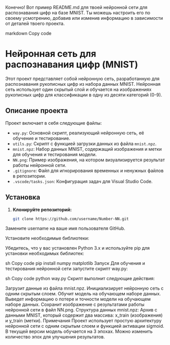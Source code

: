 
Конечно! Вот пример README.md для твоей нейронной сети для распознавания цифр на базе MNIST. Ты можешь настроить его по своему усмотрению, добавив или изменив информацию в зависимости от деталей твоего проекта.

markdown
Copy code
# Нейронная сеть для распознавания цифр (MNIST)

Этот проект представляет собой нейронную сеть, разработанную для распознавания рукописных цифр из набора данных MNIST. Нейронная сеть использует один скрытый слой и обучается на изображениях рукописных цифр для классификации в одну из десяти категорий (0-9).

## Описание проекта

Проект включает в себя следующие файлы:
- `way.py`: Основной скрипт, реализующий нейронную сеть, её обучение и тестирование.
- `utils.py`: Скрипт с функцией загрузки данных из файла `mnist.npz`.
- `mnist.npz`: Набор данных MNIST, содержащий изображения и метки для обучения и тестирования модели.
- `NN.png`: Пример изображения, на котором визуализируется результат работы нейронной сети.
- `.gitignore`: Файл для игнорирования временных и ненужных файлов в репозитории.
- `.vscode/tasks.json`: Конфигурация задач для Visual Studio Code.

## Установка

1. **Клонируйте репозиторий:**

   ```sh
   git clone https://github.com/username/Number-NN.git
Замените username на ваше имя пользователя GitHub.

Установите необходимые библиотеки:

Убедитесь, что у вас установлен Python 3.x и используйте pip для установки необходимых библиотек:

sh
Copy code
pip install numpy matplotlib
Запуск
Для обучения и тестирования нейронной сети запустите скрипт way.py:

sh
Copy code
python way.py
Скрипт выполнит следующие действия:

Загрузит данные из файла mnist.npz.
Инициализирует нейронную сеть с одним скрытым слоем.
Обучит модель на обучающем наборе данных.
Выведет информацию о потере и точности модели на обучающем наборе данных.
Сохранит изображение с результатами работы нейронной сети в файл NN.png.
Структура данных
mnist.npz: Архив с данными MNIST, который содержит два массива: x_train (изображения) и y_train (метки).
Примечания
Проект использует простую архитектуру нейронной сети с одним скрытым слоем и функцией активации sigmoid.
В текущей версии модель обучается на 3 эпохах. Можно изменить количество эпох для улучшения результатов.
